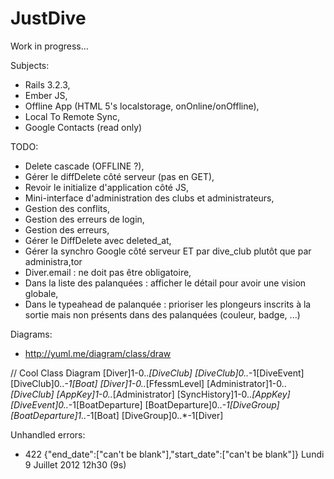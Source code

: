 JustDive
========

Work in progress...

Subjects:
- Rails 3.2.3,
- Ember JS,
- Offline App (HTML 5's localstorage, onOnline/onOffline),
- Local To Remote Sync,
- Google Contacts (read only)

TODO:
- Delete cascade (OFFLINE ?),
- Gérer le diffDelete côté serveur (pas en GET),
- Revoir le initialize d'application côté JS,
- Mini-interface d'administration des clubs et administrateurs,
- Gestion des conflits,
- Gestion des erreurs de login,
- Gestion des erreurs,
- Gérer le DiffDelete avec deleted_at,
- Gérer la synchro Google côté serveur ET par dive_club plutôt que par administra,tor
- Diver.email : ne doit pas être obligatoire,
- Dans la liste des palanquées : afficher le détail pour avoir une vision globale,
- Dans le typeahead de palanquée : prioriser les plongeurs inscrits à la sortie mais non présents dans des palanquées (couleur, badge, ...) 

Diagrams:
- http://yuml.me/diagram/class/draw

// Cool Class Diagram
[Diver]1-0..*[DiveClub]
[DiveClub]0..*-1[DiveEvent]
[DiveClub]0..*-1[Boat]
[Diver]1-0..*[FfessmLevel]
[Administrator]1-0..*[DiveClub]
[AppKey]1-0..*[Administrator]
[SyncHistory]1-0..*[AppKey]
[DiveEvent]0..*-1[BoatDeparture]
[BoatDeparture]0..*-1[DiveGroup]
[BoatDeparture]1..*-1[Boat]
[DiveGroup]0..*-1[Diver]


Unhandled errors:
- 422 	{"end_date":["can't be blank"],"start_date":["can't be blank"]} 	Lundi 9 Juillet 2012 	12h30 (9s)